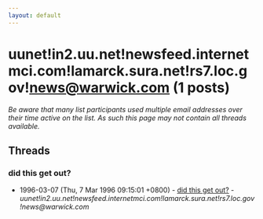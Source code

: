 ```yaml
---
layout: default
---
```


# uunet!in2.uu.net!newsfeed.internetmci.com!lamarck.sura.net!rs7.loc.gov!news@warwick.com (1 posts)

_Be aware that many list participants used multiple email addresses over their time active on the list. As such this page may not contain all threads available._

## Threads

### did this get out?
+ 1996-03-07 (Thu, 7 Mar 1996 09:15:01 +0800) - [did this get out?](/archive/1996/03/86a2cda81adae5fd5ffeabafb12693bd8646c4749a32bd81eb99bf668ced44a7) - _uunet!in2.uu.net!newsfeed.internetmci.com!lamarck.sura.net!rs7.loc.gov!news@warwick.com_

